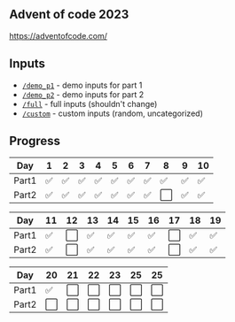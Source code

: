 ## Advent of code 2023
https://adventofcode.com/

## Inputs
 - [`/demo_p1`](/demo_p1) - demo inputs for part 1
 - [`/demo_p2`](/demo_p2) - demo inputs for part 2
 - [`/full`](/full) - full inputs (shouldn't change)
 - [`/custom`](/custom) - custom inputs (random, uncategorized)

## Progress

| Day   | 1 | 2 | 3 | 4 | 5 | 6 | 7 | 8 | 9 | 10 |
|-------|---|---|---|---|---|---|---|---|---|----|
| Part1 | ✅ | ✅ | ✅ | ✅ | ✅ | ✅ | ✅ | ✅ | ✅ | ✅  |
| Part2 | ✅ | ✅ | ✅ | ✅ | ✅ | ✅ | ✅ | ⬜ | ✅ | ✅  |

| Day   | 11 | 12 | 13 | 14 | 15 | 16 | 17 | 18 | 19 |
|-------|----|----|----|----|----|----|----|----|----|
| Part1 | ✅  | ⬜  | ✅  | ✅  | ✅  | ✅  | ⬜  | ✅  | ✅  |
| Part2 | ✅  | ⬜  | ✅  | ✅  | ✅  | ✅  | ⬜  | ✅  | ✅  |

| Day   | 20 | 21 | 22 | 23 | 25 | 25 |
|-------|----|----|----|----|----|----|
| Part1 | ✅  | ⬜  | ⬜  | ⬜  | ⬜  | ⬜  |
| Part2 | ⬜  | ⬜  | ⬜  | ⬜  | ⬜  | ⬜  |